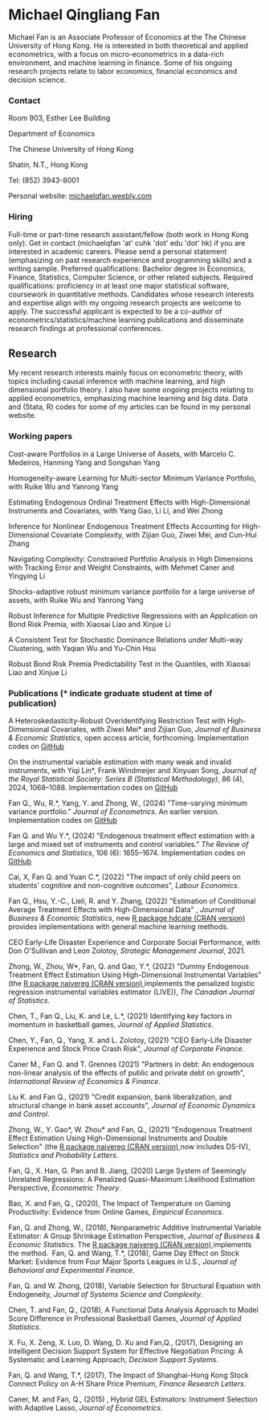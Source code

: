# Michael Qingliang Fan
Michael Fan is an Associate Professor of Economics at the The Chinese University of Hong Kong. He is interested in both theoretical and applied econometrics, with a focus on micro-econometrics in a data-rich environment, and machine learning in finance. Some of his ongoing research projects relate to labor economics,  financial economics and decision science.

### Contact
Room 903, Esther Lee Building

Department of Economics

The Chinese University of Hong Kong

Shatin, N.T., Hong Kong

Tel: (852) 3943-8001

Personal website: <a href="http://michaelqfan.weebly.com"> michaelqfan.weebly.com </a>

### Hiring
Full-time or part-time research assistant/fellow (both work in Hong Kong only). Get in contact (michaelqfan 'at' cuhk 'dot' edu 'dot' hk) if you are interested in academic careers. Please send a personal statement (emphasizing on past research experience and programming skills) and a writing sample. Preferred qualifications: Bachelor degree in Economics, Finance, Statistics, Computer Science, or other related subjects. Required qualifications: proficiency in at least one major statistical software, coursework in quantitative methods. Candidates whose research interests and expertise align with my ongoing research projects are welcome to apply. The successful applicant is expected to be a co-author of econometrics/statistics/machine learning publications and disseminate research findings at professional conferences.


## Research
My recent research interests mainly focus on econometric theory, with topics including causal inference with machine learning, and high dimensional portfolio theory. I also have some ongoing projects relating to applied econometrics, emphasizing machine learning and big data. Data and (Stata, R) codes for some of my articles can be found in my personal website.

### Working papers
Cost-aware Portfolios in a Large Universe of Assets, with Marcelo C. Medeiros, Hanming Yang and Songshan Yang

Homogeneity-aware Learning for Multi-sector Minimum Variance Portfolio, with Ruike Wu and Yanrong Yang

Estimating Endogenous Ordinal Treatment Effects with High-Dimensional Instruments and Covariates, with Yang Gao, Li Li, and Wei Zhong

Inference for Nonlinear Endogenous Treatment Effects Accounting for High-Dimensional Covariate Complexity, with Zijian Guo,  Ziwei Mei, and Cun-Hui Zhang

Navigating Complexity: Constrained Portfolio Analysis in High Dimensions with Tracking Error and Weight Constraints, with Mehmet Caner and Yingying Li

Shocks-adaptive robust minimum variance portfolio for a large universe of assets, with Ruike Wu and Yanrong Yang

Robust Inference for Multiple Predictive Regressions with an Application on Bond Risk Premia, with Xiaosai Liao and Xinjue Li

A Consistent Test for Stochastic Dominance Relations under Multi-way Clustering, with Yaqian Wu and Yu-Chin Hsu

Robust Bond Risk Premia Predictability Test in the Quantiles, with Xiaosai Liao and Xinjue Li


### Publications (* indicate graduate student at time of publication)
A Heteroskedasticity-Robust Overidentifying Restriction Test with High-Dimensional Covariates, with Ziwei Mei* and Zijian Guo, *Journal of Business & Economic Statistics*, open access article, forthcoming. Implementation codes on <a href="https://github.com/microfan1/PMtest"> GitHub </a> 

On the instrumental variable estimation with many weak and invalid instruments, with Yiqi Lin*, Frank Windmeijer and Xinyuan Song, _Journal of the Royal Statistical Society: Series B (Statistical Methodology)_, 86 (4), 2024, 1068–1088. Implementation codes on <a href="https://github.com/microfan1/WIT"> GitHub </a> 

Fan Q., Wu, R.*, Yang, Y. and Zhong, W., (2024) "Time-varying minimum variance portfolio." _Journal of Econometrics_. An earlier version. Implementation codes on <a href="https://github.com/microfan1/TV-MVP"> GitHub </a>  

Fan Q. and Wu Y.*, (2024) "Endogenous treatment effect estimation with a large and mixed set of instruments and control variables." _The Review of Economics and Statistics_, 106 (6): 1655–1674. Implementation codes on  <a href="https://github.com/microfan1/R2IVE"> GitHub </a>  

Cai, X, Fan Q. and Yuan C.*, (2022) "The impact of only child peers on students' cognitive and non-cognitive outcomes", _Labour Economics_.  

Fan Q., Hsu, Y.-C., Lieli, R. and Y. Zhang, (2022) "Estimation of Conditional Average Treatment Effects with High-Dimensional Data" , *Journal of Business & Economic Statistics*,  new <a href="https://cran.r-project.org/web/packages/hdcate/index.html"> R package hdcate (CRAN version) </a> provides implementations with general machine learning methods.

CEO Early-Life Disaster Experience and Corporate Social Performance, with Don O'Sullivan and Leon Zolotoy, *Strategic Management Journal*, 2021.

Zhong, W., Zhou, W*, Fan, Q. and Gao, Y.*, (2022) "Dummy Endogenous Treatment Effect Estimation Using High-Dimensional Instrumental Variables" (the <a href="https://cran.r-project.org/web/packages/naivereg/index.html"> R package naivereg (CRAN version) </a> implements the penalized logistic regression instrumental variables estimator (LIVE)), _The Canadian Journal of Statistics_.

Chen, T., Fan Q., Liu, K. and Le, L.*, (2021) Identifying key factors in momentum in basketball games,  _Journal of Applied Statistics_.

Chen, Y., Fan, Q., Yang, X. and L. Zolotoy, (2021) "CEO Early-Life Disaster Experience and Stock Price Crash Risk", *Journal of Corporate Finance*. 

Caner M., Fan Q. and T. Grennes (2021) "Partners in debt: An endogenous non-linear analysis of the effects of public and private debt on growth", *International Review of Economics & Finance*.

Liu K. and Fan Q., (2021) ​"Credit expansion, bank liberalization, and structural change in bank asset accounts", *Journal of Economic Dynamics and Control*.

Zhong, W., Y. Gao*, W. Zhou* and Fan, Q., (2021)  "Endogenous Treatment Effect Estimation Using High-Dimensional Instruments and Double Selection" (the <a href="https://cran.r-project.org/web/packages/naivereg/index.html"> R package naivereg (CRAN version) </a> now includes DS-IV), _Statistics and Probability Letters_.

Fan, Q., X. Han, G. Pan and B. Jiang, (2020) Large System of Seemingly Unrelated Regressions: A Penalized Quasi-Maximum Likelihood Estimation Perspective, *Econometric Theory*.

Bao, X. and Fan, Q., (2020), The Impact of Temperature on Gaming Productivity: Evidence from Online Games, *Empirical Economics*.

​Fan, Q. and Zhong, W., (2018), Nonparametric Additive Instrumental Variable Estimator: A Group Shrinkage Estimation Perspective, *Journal of Business & Economic Statistics*. The <a href="https://cran.r-project.org/web/packages/naivereg/index.html"> R package naivereg (CRAN version) </a> implements the method.
​
Fan, Q. and Wang, T.*, (2018), Game Day Effect on Stock Market: Evidence from Four Major Sports Leagues in U.S., _Journal of Behavioral and Experimental Finance_.

Fan, Q. and W. Zhong, (2018), Variable Selection for Structural Equation with Endogeneity, *Journal of Systems Science and Complexity*.

Chen, T. and Fan, Q., (2018), A Functional Data Analysis Approach to Model Score Difference in Professional Basketball Games, *Journal of Applied Statistics*.

X. Fu, X. Zeng, X. Luo, D. Wang, D. Xu and Fan,Q., (2017), Designing an Intelligent Decision Support System for Effective Negotiation Pricing: A Systematic and Learning Approach, *Decision Support Systems*.

​Fan, Q. and Wang, T.*, (2017), The Impact of Shanghai-Hong Kong Stock Connect Policy on A-H Share Price Premium, _Finance Research Letters_.

Caner, M. and Fan, Q., (2015) , Hybrid GEL Estimators: Instrument Selection with Adaptive Lasso,  *Journal of Econometrics*. 
